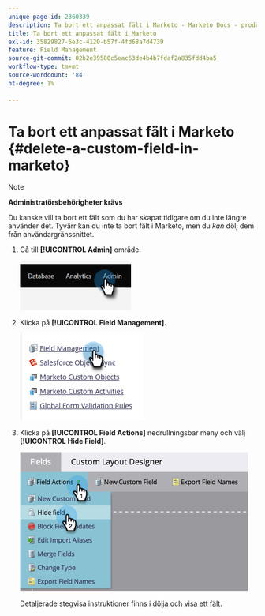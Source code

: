 ```yaml
---
unique-page-id: 2360339
description: Ta bort ett anpassat fält i Marketo - Marketo Docs - produktdokumentation
title: Ta bort ett anpassat fält i Marketo
exl-id: 35829827-6e3c-4120-b57f-4fd68a7d4739
feature: Field Management
source-git-commit: 02b2e39580c5eac63de4b4b7fdaf2a835fdd4ba5
workflow-type: tm+mt
source-wordcount: '84'
ht-degree: 1%

---
```


# Ta bort ett anpassat fält i Marketo {#delete-a-custom-field-in-marketo}

>[!NOTE]
>
>**Administratörsbehörigheter krävs**

Du kanske vill ta bort ett fält som du har skapat tidigare om du inte längre använder det. Tyvärr kan du inte ta bort fält i Marketo, men du _kan_ dölj dem från användargränssnittet.

1. Gå till **[!UICONTROL Admin]** område.

   ![](assets/delete-a-custom-field-in-marketo-1.png)

1. Klicka på **[!UICONTROL Field Management]**.

   ![](assets/delete-a-custom-field-in-marketo-2.png)

1. Klicka på **[!UICONTROL Field Actions]** nedrullningsbar meny och välj **[!UICONTROL Hide Field]**.

   ![](assets/delete-a-custom-field-in-marketo-3.png)

   Detaljerade stegvisa instruktioner finns i [dölja och visa ett fält](/help/marketo/product-docs/administration/field-management/hide-and-unhide-a-field.md).
